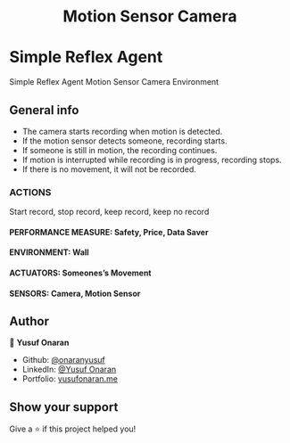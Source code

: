 <h1 align="center">Motion Sensor Camera</h1>
<h1 >Simple Reflex Agent</h1>
Simple Reflex Agent Motion Sensor Camera Environment

## General info
* The camera starts recording when motion is detected.
* If the motion sensor detects someone, recording starts.
* If someone is still in motion, the recording continues.
* If motion is interrupted while recording is in progress, recording stops.
* If there is no movement, it will not be recorded.

### ACTIONS
Start record, stop record, keep record, keep no record

#### PERFORMANCE MEASURE: Safety, Price, Data Saver
#### ENVIRONMENT: Wall
#### ACTUATORS: Someones’s Movement
#### SENSORS: Camera, Motion Sensor

## Author

👤 **Yusuf Onaran**

* Github: [@onaranyusuf](https://github.com/onaranyusuf)
* LinkedIn: [@Yusuf Onaran](https://www.linkedin.com/in/yusufonaran/)
* Portfolio: [yusufonaran.me](https://www.yusufonaran.me)

## Show your support

Give a ⭐️ if this project helped you!
